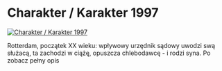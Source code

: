 Charakter / Karakter 1997 
=============
[![Charakter / Karakter 1997 ](http://vidos.pl/images/player.gif)](http://vidos.pl/charakter-karakter-1997)

 Rotterdam, początek XX wieku: wpływowy urzędnik sądowy uwodzi swą służacą, ta zachodzi w ciążę, opuszcza chlebodawcę - i rodzi syna. Po zobacz pełny opis
